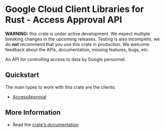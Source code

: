 # Google Cloud Client Libraries for Rust - Access Approval API

<!-- Code generated by sidekick. DO NOT EDIT. -->

**WARNING:** this crate is under active development. We expect multiple breaking
changes in the upcoming releases. Testing is also incomplete, we do **not**
recommend that you use this crate in production. We welcome feedback about the
APIs, documentation, missing features, bugs, etc.

An API for controlling access to data by Google personnel.

## Quickstart

The main types to work with this crate are the clients:

* [AccessApproval](https://docs.rs/gcp-sdk-accessapproval-v1/latest/gcp_sdk_accessapproval_v1/client/struct.AccessApproval.html)

## More Information

* Read the [crate's documentation](https://docs.rs/gcp-sdk-accessapproval-v1/latest/gcp-sdk-accessapproval-v1)
